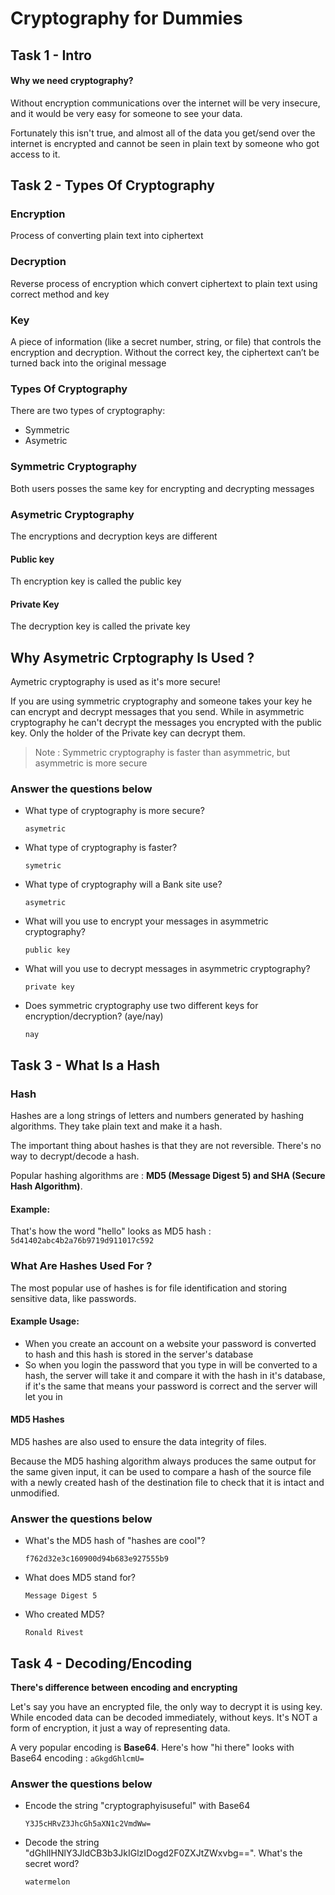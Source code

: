 # Cryptography for Dummies

## Task 1 - Intro

#### Why we need cryptography?

Without encryption communications over the internet will be very insecure, and it would be very easy for someone to see your data. 

Fortunately this isn't true, and almost all of the data you get/send over the internet is encrypted and cannot be seen in plain text by someone who got access to it.

## Task 2 - Types Of Cryptography


### Encryption

Process of converting plain text into ciphertext

### Decryption

Reverse process of encryption which convert ciphertext to plain text using correct method and key

### Key

A piece of information (like a secret number, string, or file) that controls the encryption and decryption. Without the correct key, the ciphertext can’t be turned back into the original message

### Types Of Cryptography

There are two types of cryptography:

- Symmetric 
- Asymetric

### Symmetric Cryptography

Both users posses the same key for encrypting and decrypting messages

### Asymetric Cryptography

The encryptions and decryption keys are different

#### Public key

Th encryption key is called the public key

#### Private Key

The decryption key is called the private key

## Why Asymetric Crptography Is Used ?

Aymetric cryptography is used as it's more secure! 

If you are using symmetric cryptography and someone takes your key he can encrypt and decrypt messages that you send. While in asymmetric cryptography he can't decrypt the messages you encrypted with the public key. Only the holder of the Private key can decrypt them. 

> Note : Symmetric cryptography is faster than asymmetric, but asymmetric is more secure

### Answer the questions below

- What type of cryptography is more secure?

    `asymetric`

- What type of cryptography is faster?

    `symetric`

- What type of cryptography will a Bank site use?

    `asymetric`

- What will you use to encrypt your messages in asymmetric cryptography?

    `public key`

- What will you use to decrypt messages in asymmetric cryptography?

    `private key`

- Does symmetric cryptography use two different keys for encryption/decryption? (aye/nay)

    `nay`

## Task 3 - What Is a Hash

### Hash

Hashes are a long strings of letters and numbers generated by hashing algorithms. They take plain text and make it a hash.

The important thing about hashes is that they are not reversible. There's no way to decrypt/decode a hash.

Popular hashing algorithms are : **MD5 (Message Digest 5) and SHA (Secure Hash Algorithm)**.

#### Example:

That's how the word "hello" looks as MD5 hash : `5d41402abc4b2a76b9719d911017c592`

### What Are Hashes Used For ?

The most popular use of hashes is for file identification and storing sensitive data, like passwords.

#### Example Usage:

- When you create an account on a website your password is converted to hash and this hash is stored in the server's database
- So when you login the password that you type in will be converted to a hash, the server will take it and compare it with the hash in it's database, if it's the same that means your password is correct and the server will let you in

#### MD5 Hashes

MD5 hashes are also used to ensure the data integrity of files. 

Because the MD5 hashing algorithm always produces the same output for the same given input, it can be used to compare a hash of the source file with a newly created hash of the destination file to check that it is intact and unmodified.

### Answer the questions below

- What's the MD5 hash of "hashes are cool"?

    `f762d32e3c160900d94b683e927555b9`

- What does MD5 stand for?

    `Message Digest 5`

- Who created MD5?

    `Ronald Rivest`

## Task 4 - Decoding/Encoding

**There's difference between encoding and encrypting**

Let's say you have an encrypted file, the only way to decrypt it is using key. While encoded data can be decoded immediately, without keys. It's NOT a form of encryption, it just a way of representing data.

A very popular encoding is **Base64**. Here's how "hi there" looks with Base64 encoding : `aGkgdGhlcmU=`

### Answer the questions below

- Encode the string "cryptographyisuseful" with Base64

    `Y3J5cHRvZ3JhcGh5aXN1c2VmdWw=`

- Decode the string "dGhlIHNlY3JldCB3b3JkIGlzIDogd2F0ZXJtZWxvbg==". What's the secret word?

    `watermelon`

